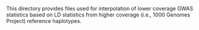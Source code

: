 This directory provides files used for interpolation of lower coverage GWAS statistics based on LD statistics from higher coverage (i.e., 1000 Genomes Project) reference haplotypes.
